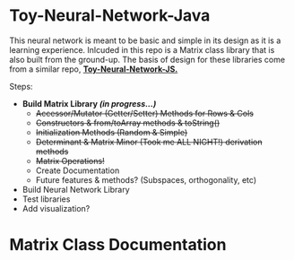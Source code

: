# Toy-Neural-Network-Java

<p>This neural network is meant to be basic and simple in its design as it is a learning experience. Inlcuded in this repo is a Matrix class library that is also built from the ground-up. The basis of design for these libraries come from a similar repo, <b><a href="https://github.com/BaileyPelletier/Toy-Neural-Network-JS">Toy-Neural-Network-JS.</a></b></p> 

<div>
  <p>Steps:</p>
  <ul>
    <li><b>Build Matrix Library    <i>(in progress...)</i></b>
      <ul>
        <li><del>Accessor/Mutator (Getter/Setter) Methods for Rows & Cols</del></li>
        <li><del>Constructors & from/toArray methods & toString()</del></li>
        <li><del>Initialization Methods (Random & Simple)</del></li>
        <li><del>Determinant & Matrix Minor (Took me ALL NIGHT!) derivation methods </del></li>
        <li><del>Matrix Operations!</del></li>
        <li>Create Documentation</li>
        <li>Future features & methods? (Subspaces, orthogonality, etc)</li>
      </ul>
    </li>
    <li>Build Neural Network Library</li>
    <li>Test libraries</li>
    <li>Add visualization?</li>
  </ul>
</div>

# Matrix Class Documentation
